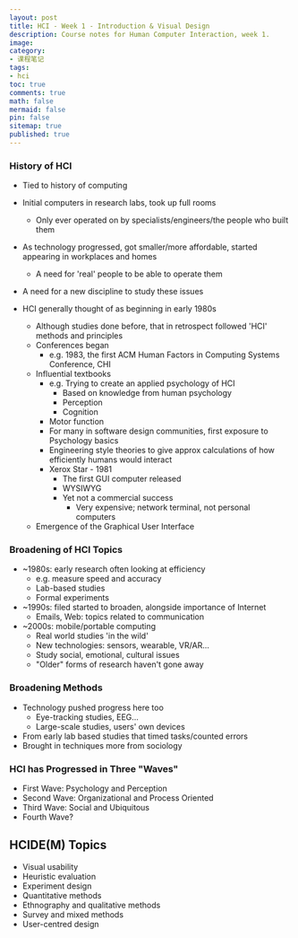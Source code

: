 ```yaml
---
layout: post
title: HCI - Week 1 - Introduction & Visual Design
description: Course notes for Human Computer Interaction, week 1.
image:
category:
- 课程笔记
tags:
- hci
toc: true
comments: true
math: false
mermaid: false
pin: false
sitemap: true
published: true
---
```



### History of HCI

- Tied to history of computing
- Initial computers in research labs, took up full rooms
  - Only ever operated on by specialists/engineers/the people who built them

- As technology progressed, got smaller/more affordable, started appearing in workplaces and homes
  - A need for 'real' people to be able to operate them
- A need for a new discipline to study these issues
- HCI generally thought of as beginning in early 1980s
  - Although studies done before, that in retrospect followed 'HCI' methods and principles
  - Conferences began
    - e.g. 1983, the first ACM Human Factors in Computing Systems Conference, CHI
  - Influential textbooks
    - e.g. Trying to create an applied psychology of HCI
      - Based on knowledge from human psychology
      - Perception
      - Cognition
    - Motor function
    - For many in software design communities, first exposure to Psychology basics
    - Engineering style theories to give approx calculations of how efficiently humans would interact
    - Xerox Star - 1981
      - The first GUI computer released
      - WYSIWYG
      - Yet not a commercial success
        - Very expensive; network terminal, not personal computers
  - Emergence of the Graphical User Interface

### Broadening of HCI Topics
- ~1980s: early research often looking at efficiency
  - e.g. measure speed and accuracy
  - Lab-based studies
  - Formal experiments
- ~1990s: filed started to broaden, alongside importance of Internet
  - Emails, Web: topics related to communication
- ~2000s: mobile/portable computing
  - Real world studies 'in the wild'
  - New technologies: sensors, wearable, VR/AR...
  - Study social, emotional, cultural issues
  - "Older" forms of research haven't gone away

### Broadening Methods
- Technology pushed progress here too
  - Eye-tracking studies, EEG...
  - Large-scale studies, users' own devices
- From early lab based studies that timed tasks/counted errors
- Brought in techniques more from sociology

### HCI has Progressed in Three "Waves"

- First Wave: Psychology and Perception
- Second Wave: Organizational and Process Oriented
- Third Wave: Social and Ubiquitous
- Fourth Wave?


## HCIDE(M) Topics

- Visual usability
- Heuristic evaluation
- Experiment design
- Quantitative methods
- Ethnography and qualitative methods
- Survey and mixed methods
- User-centred design

